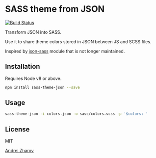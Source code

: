 SASS theme from JSON
=======
[![Build Status](https://travis-ci.org/natalan/sass-theme-json.svg?branch=master)](https://travis-ci.org/natalan/sass-theme-json)

Transform JSON into SASS.

Use it to share theme colors stored in JSON between JS and SCSS files.

Inspired by [json-sass](https://github.com/indexzero/json-sass) module that is not longer maintained.

Installation
-----
Requires Node v8 or above.

```bash
npm install sass-theme-json --save
```

Usage
-----
```bash
sass-theme-json -i colors.json -o sass/colors.scss -p '$colors: ' 
```

License
-----
MIT

[Andrei Zharov](https://github.com/natalan)
